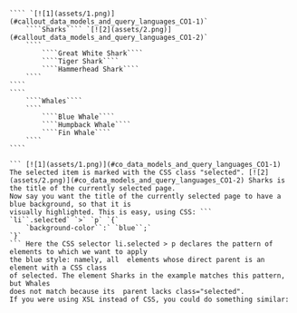 ```
```
    ```` `[![1](assets/1.png)](#callout_data_models_and_query_languages_CO1-1)`
        ````Sharks```` `[![2](assets/2.png)](#callout_data_models_and_query_languages_CO1-2)`
        ````
            ````Great White Shark````
            ````Tiger Shark````
            ````Hammerhead Shark````
        ````
    ````
    ````
        ````Whales````
        ````
            ````Blue Whale````
            ````Humpback Whale````
            ````Fin Whale````
        ````
    ````
```
``` [![1](assets/1.png)](#co_data_models_and_query_languages_CO1-1) The selected item is marked with the CSS class "selected". [![2](assets/2.png)](#co_data_models_and_query_languages_CO1-2) Sharks is the title of the currently selected page. 
Now say you want the title of the currently selected page to have a blue background, so that it is
visually highlighted. This is easy, using CSS: ```
`li``.selected` `>` `p` `{`
    `background-color``:` `blue``;`
`}`
``` Here the CSS selector li.selected > p declares the pattern of elements to which we want to apply
the blue style: namely, all  elements whose direct parent is an  element with a CSS class
of selected. The element Sharks in the example matches this pattern, but Whales
does not match because its  parent lacks class="selected". 
If you were using XSL instead of CSS, you could do something similar: